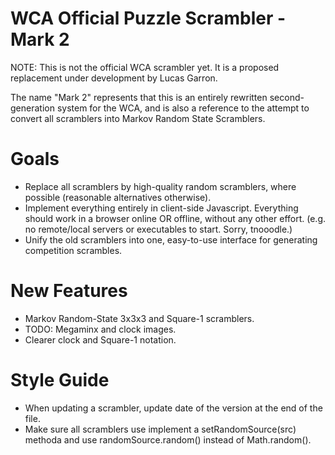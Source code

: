 # WCA Official Puzzle Scrambler - Mark 2

NOTE: This is not the official WCA scrambler yet. It is a proposed replacement under development by Lucas Garron.

The name "Mark 2" represents that this is an entirely rewritten second-generation system for the WCA, and is also a reference to the attempt to convert all scramblers into Markov Random State Scramblers.

# Goals

- Replace all scramblers by high-quality random scramblers, where possible (reasonable alternatives otherwise).
- Implement everything entirely in client-side Javascript. Everything should work in a browser online OR offline, without any other effort. (e.g. no remote/local servers or executables to start. Sorry, tnooodle.)
- Unify the old scramblers into one, easy-to-use interface for generating competition scrambles.

# New Features

- Markov Random-State 3x3x3 and Square-1 scramblers.
- TODO: Megaminx and clock images.
- Clearer clock and Square-1 notation.

# Style Guide

- When updating a scrambler, update date of the version at the end of the file.
- Make sure all scramblers use implement a setRandomSource(src) methoda and use randomSource.random() instead of Math.random().